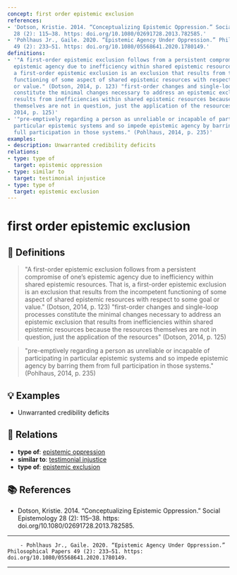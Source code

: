 ```yaml
---
concept: first order epistemic exclusion
references:
- 'Dotson, Kristie. 2014. “Conceptualizing Epistemic Oppression.” Social Epistemology
  28 (2): 115–38. https: doi.org/10.1080/02691728.2013.782585.'
- 'Pohlhaus Jr., Gaile. 2020. “Epistemic Agency Under Oppression.” Philosophical Papers
  49 (2): 233–51. https: doi.org/10.1080/05568641.2020.1780149.'
definitions:
- '"A first-order epistemic exclusion follows from a persistent compromise of one’s
  epistemic agency due to inefficiency within shared epistemic resources. That is,
  a first-order epistemic exclusion is an exclusion that results from the incompetent
  functioning of some aspect of shared epistemic resources with respect to some goal
  or value." (Dotson, 2014, p. 123) "first-order changes and single-loop processes
  constitute the minimal changes necessary to address an epistemic exclusion that
  results from inefficiencies within shared epistemic resources because the resources
  themselves are not in question, just the application of the resources" (Dotson,
  2014, p. 125)'
- '"pre-emptively regarding a person as unreliable or incapable of participating in
  particular epistemic systems and so impede epistemic agency by barring them from
  full participation in those systems." (Pohlhaus, 2014, p. 235)'
examples:
- description: Unwarranted credibility deficits
relations:
- type: type of
  target: epistemic oppression
- type: similar to
  target: testimonial injustice
- type: type of
  target: epistemic exclusion
---
```


# first order epistemic exclusion

## 📖 Definitions

> "A first-order epistemic exclusion follows from a persistent compromise of one’s epistemic agency due to inefficiency within shared epistemic resources. That is, a first-order epistemic exclusion is an exclusion that results from the incompetent functioning of some aspect of shared epistemic resources with respect to some goal or value." (Dotson, 2014, p. 123) "first-order changes and single-loop processes constitute the minimal changes necessary to address an epistemic exclusion that results from inefficiencies within shared epistemic resources because the resources themselves are not in question, just the application of the resources" (Dotson, 2014, p. 125)

> "pre-emptively regarding a person as unreliable or incapable of participating in particular epistemic systems and so impede epistemic agency by barring them from full participation in those systems." (Pohlhaus, 2014, p. 235)

## 💡 Examples

- Unwarranted credibility deficits

## 🔗 Relations

- **type of**: [epistemic oppression](./epistemic-oppression.md)
- **similar to**: [testimonial injustice](./testimonial-injustice.md)
- **type of**: [epistemic exclusion](./epistemic-exclusion.md)

## 📚 References

- Dotson, Kristie. 2014. “Conceptualizing Epistemic Oppression.” Social Epistemology 28 (2): 115–38. https: doi.org/10.1080/02691728.2013.782585.

---

<script src="https://giscus.app/client.js"
                data-repo="natesheehan/conceptcartography"
                data-repo-id="R_kgDOPB5QiQ"
                data-category="General"
                data-category-id="DIC_kwDOPB5Qic4CsAxd"
                data-mapping="pathname"
                data-strict="0"
                data-reactions-enabled="1"
                data-emit-metadata="0"
                data-input-position="bottom"
                data-theme="catppuccin_mocha"
                data-lang="en"
                crossorigin="anonymous"
                async>
        </script>
        - Pohlhaus Jr., Gaile. 2020. “Epistemic Agency Under Oppression.” Philosophical Papers 49 (2): 233–51. https: doi.org/10.1080/05568641.2020.1780149.

---

<script src="https://giscus.app/client.js"
                data-repo="natesheehan/conceptcartography"
                data-repo-id="R_kgDOPB5QiQ"
                data-category="General"
                data-category-id="DIC_kwDOPB5Qic4CsAxd"
                data-mapping="pathname"
                data-strict="0"
                data-reactions-enabled="1"
                data-emit-metadata="0"
                data-input-position="bottom"
                data-theme="catppuccin_mocha"
                data-lang="en"
                crossorigin="anonymous"
                async>
        </script>
        